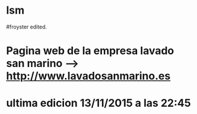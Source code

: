 # lsm
#froyster edited.
# Pagina web de la empresa lavado san marino --> http://www.lavadosanmarino.es 
# ultima edicion 13/11/2015 a las 22:45
